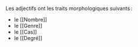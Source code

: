 Les adjectifs ont les traits morphologiques suivants :

- le [[Nombre]]
- le [[Genre]]
- le [[Cas]]
- le [[Degré]]